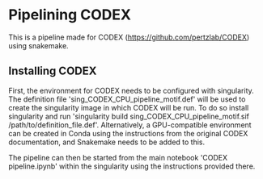 # Pipelining CODEX

This is a pipeline made for CODEX (https://github.com/pertzlab/CODEX) using snakemake. 

## Installing CODEX
First, the environment for CODEX needs to be configured with singularity. The definition file 
'sing_CODEX_CPU_pipeline_motif.def' will be used to create the singularity image in which CODEX will be run. 
To do so install singularity and run 'singularity build sing_CODEX_CPU_pipeline_motif.sif /path/to/definition_file.def'. 
Alternatively, a GPU-compatible environment can be created in Conda using the instructions from the original CODEX 
documentation, and Snakemake needs to be added to this. 

The pipeline can then be started from the main notebook 'CODEX pipeline.ipynb' within the singularity using the instructions provided there. 
